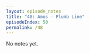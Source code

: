 ```yaml
---
layout: episode_notes
title: "48: Amos — Plumb Line"
episodeIndex: 50
permalink: /48
---
```

No notes yet.

